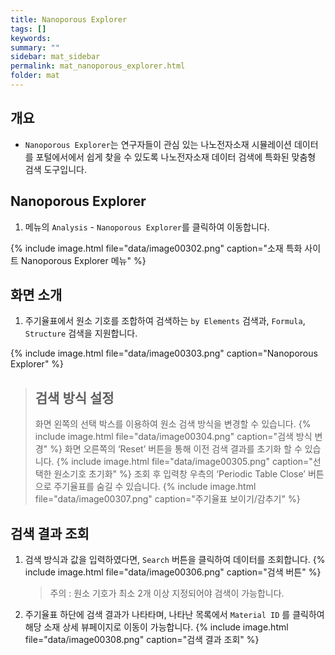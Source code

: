 ```yaml
---
title: Nanoporous Explorer
tags: []
keywords:
summary: ""
sidebar: mat_sidebar
permalink: mat_nanoporous_explorer.html
folder: mat
---
```


## 개요

- `Nanoporous Explorer`는 연구자들이 관심 있는 나노전자소재 시뮬레이션 데이터를 포털에서에서 쉽게 찾을 수 있도록 나노전자소재 데이터 검색에 특화된 맞춤형 검색 도구입니다.

## Nanoporous Explorer

1. 메뉴의 `Analysis` - `Nanoporous Explorer`를 클릭하여 이동합니다.

{% include image.html file="data/image00302.png" caption="소재 특화 사이트 Nanoporous Explorer 메뉴" %}

## 화면 소개

1. 주기율표에서 원소 기호를 조합하여 검색하는 `by Elements` 검색과, `Formula`, `Structure` 검색을 지원합니다.

{% include image.html file="data/image00303.png" caption="Nanoporous Explorer" %}

> ## 검색 방식 설정
> 화면 왼쪽의 선택 박스를 이용하여 원소 검색 방식을 변경할 수 있습니다.
> {% include image.html file="data/image00304.png" caption="검색 방식 변경" %} 
> 화면 오른쪽의 ‘Reset’ 버튼을 통해 이전 검색 결과를 초기화 할 수 있습니다.
> {% include image.html file="data/image00305.png" caption="선택한 원소기호 초기화" %}
> 조회 후 입력창 우측의 ‘Periodic Table Close’ 버튼으로 주기율표를 숨길 수 있습니다.
> {% include image.html file="data/image00307.png" caption="주기율표 보이기/감추기" %}

## 검색 결과 조회

1. 검색 방식과 값을 입력하였다면, `Search` 버튼을 클릭하여 데이터를 조회합니다.
    {% include image.html file="data/image00306.png" caption="검색 버튼" %}
    > 주의 : 원소 기호가 최소 2개 이상 지정되어야 검색이 가능합니다.
1. 주기율표 하단에 검색 결과가 나타타며, 나타난 목록에서 `Material ID` 를 클릭하여 해당 소재 상세 뷰페이지로 이동이 가능합니다.
    {% include image.html file="data/image00308.png" caption="검색 결과 조회" %}
